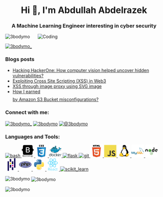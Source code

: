 <h1 align="center">Hi 👋, I'm Abdullah Abdelrazek</h1>
<h3 align="center">A Machine Learning Engineer interesting in cyber security</h3>
<img align="right" alt="Coding" width="400" src="https://i.ibb.co/K6CQQKB/1-z-Vn-WJty-GOX-k-UIDm6cc-Cf-Q.gif">

<p align="left"> <img src="https://komarev.com/ghpvc/?username=3bodymo&label=Profile%20views&color=0e75b6&style=flat" alt="3bodymo" /> </p>

<p align="left"> <a href="https://twitter.com/3bodymo_" target="blank"><img src="https://img.shields.io/twitter/follow/3bodymo_?logo=twitter&style=for-the-badge" alt="3bodymo_" /></a> </p>

### Blogs posts
<!-- BLOG-POST-LIST:START -->
- [Hacking HackerOne: How computer vision helped uncover hidden vulnerabilities?](https://3bodymo.medium.com/hacking-hackerone-how-computer-vision-helped-uncover-hidden-vulnerabilities-858d03a6a67?source=rss-1eb5d4db500c------2)
- [Exploiting Cross Site Scripting &lpar;XSS&rpar; in Web3](https://3bodymo.medium.com/exploiting-cross-site-scripting-xss-in-web3-c8e00aeea22a?source=rss-1eb5d4db500c------2)
- [XSS through image proxy using SVG image](https://3bodymo.medium.com/xss-through-image-proxy-using-svg-image-49cdf955cf4f?source=rss-1eb5d4db500c------2)
- [How I earned $$$$ by Amazon S3 Bucket misconfigurations?](https://3bodymo.medium.com/how-i-earned-by-amazon-s3-bucket-misconfigurations-29d51ee510de?source=rss-1eb5d4db500c------2)
<!-- BLOG-POST-LIST:END -->

<h3 align="left">Connect with me:</h3>
<p align="left">
<a href="https://twitter.com/3bodymo_" target="blank"><img align="center" src="https://raw.githubusercontent.com/rahuldkjain/github-profile-readme-generator/master/src/images/icons/Social/twitter.svg" alt="3bodymo_" height="30" width="40" /></a>
<a href="https://linkedin.com/in/3bodymo" target="blank"><img align="center" src="https://raw.githubusercontent.com/rahuldkjain/github-profile-readme-generator/master/src/images/icons/Social/linked-in-alt.svg" alt="3bodymo" height="30" width="40" /></a>
<a href="https://3bodymo.medium.com" target="blank"><img align="center" src="https://raw.githubusercontent.com/rahuldkjain/github-profile-readme-generator/master/src/images/icons/Social/medium.svg" alt="@3bodymo" height="30" width="40" /></a>
</p>

<h3 align="left">Languages and Tools:</h3>
<p align="left"> <a href="https://www.gnu.org/software/bash/" target="_blank" rel="noreferrer"> <img src="https://www.vectorlogo.zone/logos/gnu_bash/gnu_bash-icon.svg" alt="bash" width="40" height="40"/> </a> <a href="https://getbootstrap.com" target="_blank" rel="noreferrer"> <img src="https://raw.githubusercontent.com/devicons/devicon/master/icons/bootstrap/bootstrap-plain-wordmark.svg" alt="bootstrap" width="40" height="40"/> </a> <a href="https://www.w3schools.com/css/" target="_blank" rel="noreferrer"> <img src="https://raw.githubusercontent.com/devicons/devicon/master/icons/css3/css3-original-wordmark.svg" alt="css3" width="40" height="40"/> </a> <a href="https://www.docker.com/" target="_blank" rel="noreferrer"> <img src="https://raw.githubusercontent.com/devicons/devicon/master/icons/docker/docker-original-wordmark.svg" alt="docker" width="40" height="40"/> </a> <a href="https://flask.palletsprojects.com/" target="_blank" rel="noreferrer"> <img src="https://www.vectorlogo.zone/logos/pocoo_flask/pocoo_flask-icon.svg" alt="flask" width="40" height="40"/> </a> <a href="https://git-scm.com/" target="_blank" rel="noreferrer"> <img src="https://www.vectorlogo.zone/logos/git-scm/git-scm-icon.svg" alt="git" width="40" height="40"/> </a> <a href="https://www.w3.org/html/" target="_blank" rel="noreferrer"> <img src="https://raw.githubusercontent.com/devicons/devicon/master/icons/html5/html5-original-wordmark.svg" alt="html5" width="40" height="40"/> </a> <a href="https://developer.mozilla.org/en-US/docs/Web/JavaScript" target="_blank" rel="noreferrer"> <img src="https://raw.githubusercontent.com/devicons/devicon/master/icons/javascript/javascript-original.svg" alt="javascript" width="40" height="40"/> </a> <a href="https://www.linux.org/" target="_blank" rel="noreferrer"> <img src="https://raw.githubusercontent.com/devicons/devicon/master/icons/linux/linux-original.svg" alt="linux" width="40" height="40"/> </a> <a href="https://www.mysql.com/" target="_blank" rel="noreferrer"> <img src="https://raw.githubusercontent.com/devicons/devicon/master/icons/mysql/mysql-original-wordmark.svg" alt="mysql" width="40" height="40"/> </a> <a href="https://nodejs.org" target="_blank" rel="noreferrer"> <img src="https://raw.githubusercontent.com/devicons/devicon/master/icons/nodejs/nodejs-original-wordmark.svg" alt="nodejs" width="40" height="40"/> </a> <a href="https://pandas.pydata.org/" target="_blank" rel="noreferrer"> <img src="https://raw.githubusercontent.com/devicons/devicon/2ae2a900d2f041da66e950e4d48052658d850630/icons/pandas/pandas-original.svg" alt="pandas" width="40" height="40"/> </a> <a href="https://www.php.net" target="_blank" rel="noreferrer"> <img src="https://raw.githubusercontent.com/devicons/devicon/master/icons/php/php-original.svg" alt="php" width="40" height="40"/> </a> <a href="https://www.python.org" target="_blank" rel="noreferrer"> <img src="https://raw.githubusercontent.com/devicons/devicon/master/icons/python/python-original.svg" alt="python" width="40" height="40"/> </a> <a href="https://reactjs.org/" target="_blank" rel="noreferrer"> <img src="https://raw.githubusercontent.com/devicons/devicon/master/icons/react/react-original-wordmark.svg" alt="react" width="40" height="40"/> </a> <a href="https://scikit-learn.org/" target="_blank" rel="noreferrer"> <img src="https://upload.wikimedia.org/wikipedia/commons/0/05/Scikit_learn_logo_small.svg" alt="scikit_learn" width="40" height="40"/> </a> </p>

<p><img align="left" src="https://github-readme-stats.vercel.app/api/top-langs?username=3bodymo&show_icons=true&locale=en&layout=compact" alt="3bodymo" /></p>

<p>&nbsp;<img align="center" src="https://github-readme-stats.vercel.app/api?username=3bodymo&show_icons=true&locale=en" alt="3bodymo" /></p>

<p><img align="center" src="https://github-readme-streak-stats.herokuapp.com/?user=3bodymo&" alt="3bodymo" /></p>
